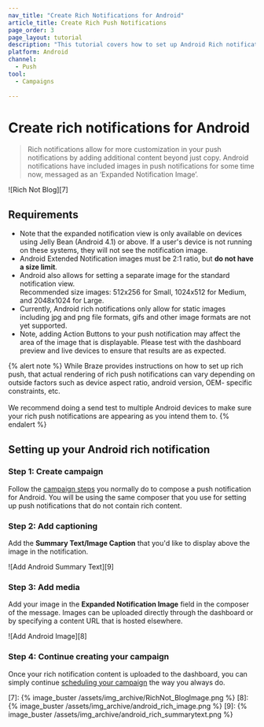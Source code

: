 ```yaml
---
nav_title: "Create Rich Notifications for Android"
article_title: Create Rich Push Notifications
page_order: 3
page_layout: tutorial
description: "This tutorial covers how to set up Android Rich notifications for your Braze Campaigns."
platform: Android
channel:
  - Push
tool:
  - Campaigns
  
---
```


# Create rich notifications for Android

> Rich notifications allow for more customization in your push notifications by adding additional content beyond just copy. Android notifications have included images in push notifications for some time now, messaged as an ‘Expanded Notification Image’.

![Rich Not Blog][7]

## Requirements

- Note that the expanded notification view is only available on devices using Jelly Bean (Android 4.1) or above. If a user's device is not running on these systems, they will not see the notification image.
- Android Extended Notification images must be 2:1 ratio, but **do not have a size limit**. 
- Android also allows for setting a separate image for the standard notification view. <br>Recommended size images: 512x256 for Small, 1024x512 for Medium, and 2048x1024 for Large.
- Currently, Android rich notifications only allow for static images including jpg and png file formats, gifs and other image formats are not yet supported.
- Note, adding Action Buttons to your push notification may affect the area of the image that is displayable. Please test with the dashboard preview and live devices to ensure that results are as expected.

{% alert note %}
While Braze provides instructions on how to set up rich push, that actual rendering of rich push notifications can vary depending on outside factors such as device aspect ratio, android version, OEM- specific constraints, etc. 
<br><br>
We recommend doing a send test to multiple Android devices to make sure your rich push notifications are appearing as you intend them to.
{% endalert %}

## Setting up your Android rich notification

### Step 1: Create campaign

Follow the [campaign steps][3] you normally do to compose a push notification for Android. You will be using the same composer that you use for setting up push notifications that do not contain rich content.

### Step 2: Add captioning

Add the **Summary Text/Image Caption** that you'd like to display above the image in the notification.

![Add Android Summary Text][9]

### Step 3: Add media

Add your image in the **Expanded Notification Image** field in the composer of the message. Images can be uploaded directly through the dashboard or by specifying a content URL that is hosted elsewhere.

![Add Android Image][8]

### Step 4: Continue creating your campaign

Once your rich notification content is uploaded to the dashboard, you can simply continue [scheduling your campaign][6] the way you always do.

[3]: {{site.baseurl}}/user_guide/message_building_by_channel/push/creating_a_push_message/#creating-a-push-message
[6]: {{site.baseurl}}/user_guide/engagement_tools/campaigns/scheduling_and_organizing/delivery_types/
[7]: {% image_buster /assets/img_archive/RichNot_BlogImage.png %}
[8]: {% image_buster /assets/img_archive/android_rich_image.png %}
[9]: {% image_buster /assets/img_archive/android_rich_summarytext.png %}
